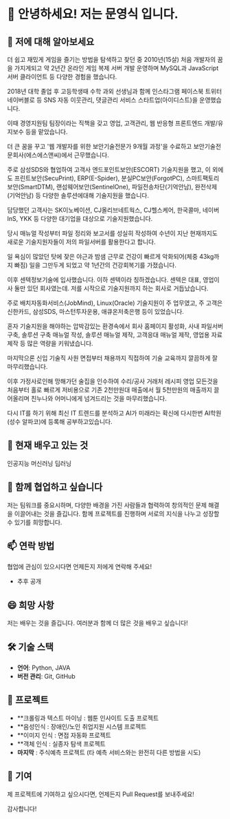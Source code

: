 # 👋 안녕하세요! 저는 문영식 입니다.

## 👀 저에 대해 알아보세요
더 쉽고 재밌게 게임을 즐기는 방법을 탐색하고 찾던 중 2010년(15살) 처음 개발자의 꿈을 가지게되고 약 2년간 온라인 게임 복제 서버 개발 운영하며 MySQL과 JavaScript 서버 클라이언트 등 다양한 경험을 했습니다.

2018년 대학 졸업 후 고등학생때 수학 과외 선생님과 함께 인스타그램 페이스북 트위터 네이버블로 등 SNS 자동 이웃관리, 댓글관리 서비스 스타트업(아이디스트)을 운영했습니다.

이때 경영지원팀 팀장이라는 직책을 갖고 영업, 고객관리, 웹 반응형 프론트엔드 개발/유지보수 등을 맡았습니다.

더 큰 꿈을 꾸고 '웹 개발자를 위한 보안기술전문가 9개월 과정'을 수료하고 보안기술전문회사(에스에스앤씨)에서 근무했습니다.

주로 삼성SDS와 협업하여 고객사 엔드포인트보안(ESCORT) 기술지원을 했고, 이 외에도 프린트보안(SecuPrint), ERP(E-Spider), 분실PC보안(ForgotPC), 스마트팩토리보안(SmartDTM), 랜섬웨어보안(SentinelOne), 파일전송차단(기억안남), 완전삭제(기억안남) 등 다양한 솔루션에대해 기술지원을 했습니다.

담당했던 고객사는 SK이노베이션, CJ올리브네트웍스, CJ헬스케어, 한국콜마, 네이버InS, YKK 등 다양한 대기업을 대상으로 기술지원했습니다. 

당시 매뉴얼 작성부터 파일 정리와 보고서를 성실히 작성하여 수년이 지난 현재까지도 새로운 기술지원자들이 저의 파일서버를 활용한다고 합니다.

일 욕심이 많았던 탓에 잦은 야근과 밤샘 근무로 건강이 빠르게 악화되어(체중 43kg까지 빠짐) 일을 그만두게 되었고 약 1년간의 건강회복기를 가졌습니다.  

이후 센텍정보기술에 입사했습니다. 이하 센텍이라 칭하겠습니다. 센텍은 대표, 영업이사 둘만 있던 회사였는데. 저를 시작으로 기술지원까지 하는 회사로 거듭났습니다.

주로 배치자동화서비스(JobMind), Linux(Oracle) 기술지원이 주 업무였고, 주 고객은 신한카드, 삼성SDS, 마스턴투자운용, 애큐온저축은행 등이 있었습니다.

혼자 기술지원을 해야하는 압박감있는 환경속에서 회사 홈페이지 활성화, 사내 파일서버 구축, 솔루션 구축 매뉴얼 작성, 솔루션 매뉴얼 제작, 고객응대 매뉴얼 제작, 영업용 자료 제작 등 많은 역량을 키워냈습니다.

마지막으론 신입 기술직 사원 면접부터 채용까지 직접하여 기술 교육까지 깔끔하게 잘 마무리했습니다.

이후 가정사로인해 망해가던 술집을 인수하여 수리/공사 거래처 레시피 영업 모든것을 처음부터 홀로 빠르게 저비용으로 기존 2천만원대 매출에서 월 5천만원의 매출까지 끌어올리며 친누나와 어머니에게 넘겨드리는 것을 마무리했습니다.

다시 IT를 하기 위해 최신 IT 트렌드를 분석하고 AI가 미래라는 확신에 다시한번 AI학원(성수 알파코)에 등록해 공부하고있습니다.

## 🌱 현재 배우고 있는 것
인공지능 머신러닝 딥러닝

## 💞️ 함께 협업하고 싶습니다
저는 팀워크를 중요시하며, 다양한 배경을 가진 사람들과 협력하여 창의적인 문제 해결을 이끌어내는 것을 즐깁니다. 
함께 프로젝트를 진행하며 서로의 지식을 나누고 성장할 수 있기를 희망합니다.

## 📫 연락 방법
협업에 관심이 있으시다면 언제든지 저에게 연락해 주세요!
- 추후 공개

## 😄 희망 사항
저는 배우는 것을 즐깁니다. 여러분과 함께 더 많은 것을 배우고 싶습니다!

## 🛠️ 기술 스택
- **언어**: Python, JAVA
- **버전 관리**: Git, GitHub

## 📂 프로젝트
- **크롤링과 텍스트 마이닝 : 웹툰 인사이트 도출 프로젝트
- **음성인식 : 장애인/노인 취업지원 시스템 프로젝트
- **이미지 인식 : 면접 자동화 프로젝트
- **객체 인식 : 실종자 탐색 프로젝트
- **마지막** : 주식예측 프로젝트 (타 예측 서비스와는 완전히 다른 방법을 시도) 

## 🌟 기여
제 프로젝트에 기여하고 싶으시다면, 언제든지 Pull Request를 보내주세요!

감사합니다!
